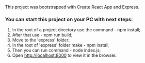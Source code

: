 This project was bootstrapped with Create React App and Express.
### You can start this project on your PC with next steps:

1. In the root of a project directory use the command - npm install;
2. After that use - npm run build;
3. Move to the 'express' folder;
4. In the root of 'express' folder make - npm install;
5. Then you can run command - node index.js;
6. Open [http://localhost:8000](http://localhost:8000) to view it in the browser.
